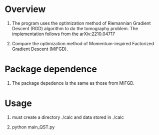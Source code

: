 # Overview

1. The program uses the optimization method of Riemannian Gradient Descent (RGD) algorithm to do the tomography problem.
   The implementation follows from the arXiv:2210.04717

2. Compare the optimization method of Momentum-inspired Factorized Gradient Descent (MiFGD).

# Package dependence
1. The package depedence is the same as those from MiFGD.



# Usage

1. must create a directory ./calc and data stored in ./calc

2. python main_QST.py




